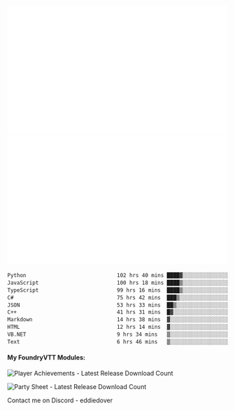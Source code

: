 
![](https://raw.githubusercontent.com/eddiedover/ghstats/master/generated/overview.svg)
![](https://raw.githubusercontent.com/eddiedover/ghstats/master/generated/languages.svg)

<!--START_SECTION:waka-->

```txt
Python                             102 hrs 40 mins ████▓░░░░░░░░░░░░░░░░░░░░   18.01 %
JavaScript                         100 hrs 18 mins ████▒░░░░░░░░░░░░░░░░░░░░   17.59 %
TypeScript                         99 hrs 16 mins  ████▒░░░░░░░░░░░░░░░░░░░░   17.41 %
C#                                 75 hrs 42 mins  ███▒░░░░░░░░░░░░░░░░░░░░░   13.28 %
JSON                               53 hrs 33 mins  ██▒░░░░░░░░░░░░░░░░░░░░░░   09.39 %
C++                                41 hrs 31 mins  █▓░░░░░░░░░░░░░░░░░░░░░░░   07.28 %
Markdown                           14 hrs 38 mins  ▓░░░░░░░░░░░░░░░░░░░░░░░░   02.57 %
HTML                               12 hrs 14 mins  ▓░░░░░░░░░░░░░░░░░░░░░░░░   02.15 %
VB.NET                             9 hrs 34 mins   ▒░░░░░░░░░░░░░░░░░░░░░░░░   01.68 %
Text                               6 hrs 46 mins   ▒░░░░░░░░░░░░░░░░░░░░░░░░   01.19 %
```

<!--END_SECTION:waka-->

#### My FoundryVTT Modules:

  ![Player Achievements - Latest Release Download Count](https://img.shields.io/badge/dynamic/json?label=Player%20Achievements%20-%20Downloads@latest&query=assets%5B1%5D.download_count&url=https%3A%2F%2Fapi.github.com%2Frepos%2FEddieDover%2Ffvtt-player-achievements%2Freleases%2Flatest)

  ![Party Sheet - Latest Release Download Count](https://img.shields.io/badge/dynamic/json?label=Party%20Sheet%20-%20Downloads@latest&query=assets%5B1%5D.download_count&url=https%3A%2F%2Fapi.github.com%2Frepos%2FEddieDover%2Ffvtt-party-sheet%2Freleases%2Flatest)

<a rel="me" href="https://techhub.social/@EddieDover"></a>

Contact me on Discord - eddiedover
